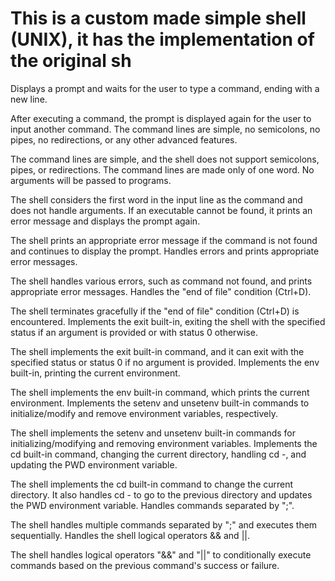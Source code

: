 # This is a custom made simple shell (UNIX), it has the implementation of the original sh

Displays a prompt and waits for the user to type a command, ending with a new line.

After executing a command, the prompt is displayed again for the user to input another command.
The command lines are simple, no semicolons, no pipes, no redirections, or any other advanced features.

The command lines are simple, and the shell does not support semicolons, pipes, or redirections.
The command lines are made only of one word. No arguments will be passed to programs.

The shell considers the first word in the input line as the command and does not handle arguments.
If an executable cannot be found, it prints an error message and displays the prompt again.

The shell prints an appropriate error message if the command is not found and continues to display the prompt.
Handles errors and prints appropriate error messages.

The shell handles various errors, such as command not found, and prints appropriate error messages.
Handles the "end of file" condition (Ctrl+D).

The shell terminates gracefully if the "end of file" condition (Ctrl+D) is encountered.
Implements the exit built-in, exiting the shell with the specified status if an argument is provided or with status 0 otherwise.

The shell implements the exit built-in command, and it can exit with the specified status or status 0 if no argument is provided.
Implements the env built-in, printing the current environment.

The shell implements the env built-in command, which prints the current environment.
Implements the setenv and unsetenv built-in commands to initialize/modify and remove environment variables, respectively.

The shell implements the setenv and unsetenv built-in commands for initializing/modifying and removing environment variables.
Implements the cd built-in command, changing the current directory, handling cd -, and updating the PWD environment variable.

The shell implements the cd built-in command to change the current directory. It also handles cd - to go to the previous directory and updates the PWD environment variable.
Handles commands separated by ";".

The shell handles multiple commands separated by ";" and executes them sequentially.
Handles the shell logical operators && and ||.

The shell handles logical operators "&&" and "||" to conditionally execute commands based on the previous command's success or failure.

